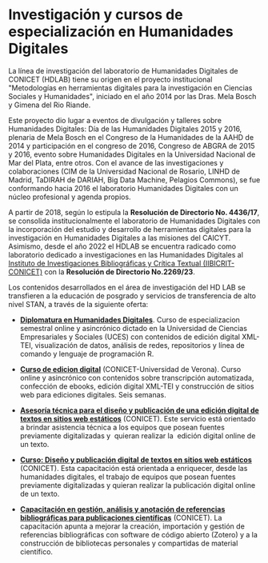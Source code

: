 # Investigación y cursos de especialización en Humanidades Digitales

La línea de investigación del laboratorio de Humanidades Digitales de CONICET (HDLAB) tiene su origen en el proyecto institucional "Metodologías en herramientas digitales para la investigación en Ciencias Sociales y Humanidades", iniciado en el año 2014 por las Dras. Mela Bosch y Gimena del Rio Riande. 

Este proyecto dio lugar a eventos de divulgación y talleres sobre Humanidades Digitales: Día de las Humanidades Digitales 2015 y 2016, plenaria de Mela Bosch en el Congreso de la Humanidades de la AAHD de 2014 y participación en el congreso de 2016, Congreso de ABGRA de 2015 y 2016, evento sobre Humanidades Digitales en la Universidad Nacional de Mar del Plata, entre otros. Con el avance de las investigaciones y colaboraciones (CIM de la Universidad Nacional de Rosario, LINHD de Madrid, TaDIRAH de DARIAH, Big Data Machine, Pelagios Commons), se fue conformando hacia 2016 el laboratorio Humanidades Digitales con un núcleo profesional y agenda propios.

A partir de 2018, según lo estipula la **Resolución de Directorio No. 4436/17**, se consolida institucionalmente el laboratorio de Humanidades Digitales con la incorporación del estudio y desarrollo de herramientas digitales para la investigación en Humanidades Digitales a las misiones del CAICYT. Asimismo, desde el año 2022 el HDLAB se encuentra radicado como laboratorio dedicado a investigaciones en las Humanidades Digitales al [Instituto de Investigaciones Bibliográficas y Crítica Textual (IIBICRIT-CONICET)](https://iibicrit.conicet.gov.ar/) con la **Resolución de Directorio No.2269/23**.

Los contenidos desarrollados en el área de investigación del HD LAB se transfieren a la educación de posgrado y servicios de transferencia de alto nivel STAN, a través de la siguiente oferta:

- [**Diplomatura en Humanidades Digitales**](https://www.uces.edu.ar/carreras-escuela-negocios/gestion-del-talento-humano/diplomatura-humanidades-digitales). Curso de especializacion semestral online y asincrónico dictado en la Universidad de Ciencias Empresariales y Sociales (UCES) con contenidos de edición digital XML-TEI, visualización de datos, análisis de redes, repositorios y línea de comando y lenguaje de programación R.
  
- [**Curso de edicion digital**](https://hdlab.space/curso-edicion-digital/) (CONICET-Universidad de Verona). Curso online y asincrónico con contenidos sobre transcripción automatizada, confección de ebooks, edición digital XML-TEI y construcción de sitios web para ediciones digitales. Seis semanas.

- [**Asesoría técnica para el diseño y publicación de una edición digital de textos en sitios web estáticos**](https://iibicrit.conicet.gov.ar/capacitacion-y-asesoramiento/) (CONICET). Este servicio está orientado a brindar asistencia técnica a los equipos que posean fuentes previamente digitalizadas y  quieran realizar la  edición digital online de un texto.

- [**Curso: Diseño y publicación digital de textos en sitios web estáticos**](https://iibicrit.conicet.gov.ar/capacitacion-y-asesoramiento/) (CONICET). Esta capacitación está orientada a enriquecer, desde las humanidades digitales, el trabajo de equipos que posean fuentes previamente digitalizadas y  quieran realizar la  publicación digital online de un texto.

- [**Capacitación en gestión, análisis y anotación de referencias bibliográficas para publicaciones científicas**](https://iibicrit.conicet.gov.ar/capacitacion-y-asesoramiento/) (CONICET). La capacitación apunta a mejorar la creación, importación y gestión de referencias bibliográficas con software de código abierto (Zotero) y a la construcción de bibliotecas personales y compartidas de material científico. 
